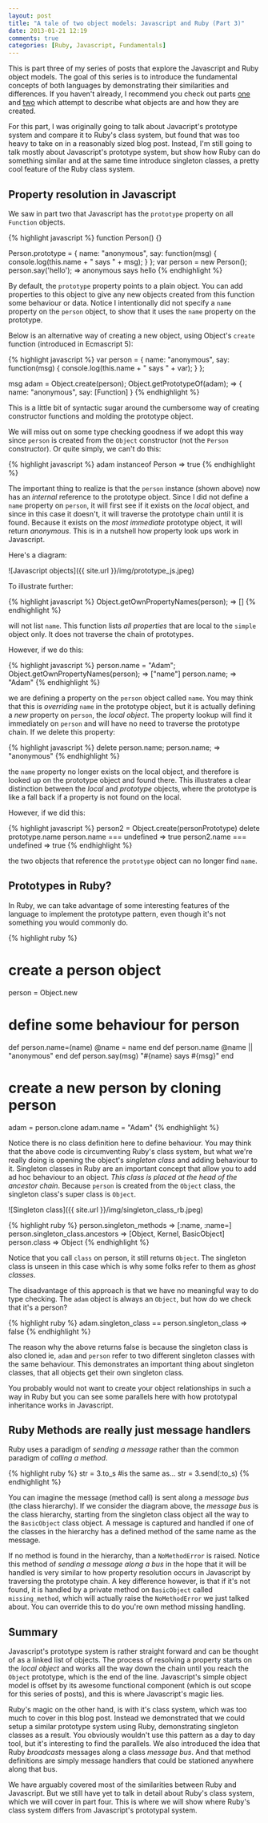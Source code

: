 ```yaml
---
layout: post
title: "A tale of two object models: Javascript and Ruby (Part 3)"
date: 2013-01-21 12:19
comments: true
categories: [Ruby, Javascript, Fundamentals]
---
```


This is part three of my series of posts that explore the Javascript and Ruby
object models. The goal of this series is to introduce the fundamental concepts
of both languages by demonstrating their similarities and differences. If you
haven't already, I recommend you check out parts
[one](/blog/2012/12/12/a-tale-of-two-object-models-javascript-and-ruby/) and
[two](/blog/2012/12/20/a-tale-of-two-object-models-javascript-and-ruby-part-2/)
which attempt to describe what objects are and how they are created.

For this part, I was originally going to talk about Javacript's prototype system
and compare it to Ruby's class system, but found that was too heavy to take on
in a reasonably sized blog post. Instead, I'm still going to talk mostly about
Javascript's prototype system, but show how Ruby can do something similar and at
the same time introduce singleton classes, a pretty cool feature of the Ruby
class system.

<!-- more -->

## Property resolution in Javascript

We saw in part two that Javascript has the `prototype` property on all `Function` objects.

{% highlight javascript %}
function Person() {}

Person.prototype = {
  name: "anonymous",
  say: function(msg) {
    console.log(this.name + " says " + msg);
  }
};
var person = new Person();
person.say('hello');
=> anonymous says hello
{% endhighlight %}

By default, the `prototype` property points to a plain object. You can add
properties to this object to give any new objects created from this function
some behaviour or data. Notice I intentionally did not specify a `name` property
on the `person` object, to show that it uses the `name` property on the
prototype.

Below is an alternative way of creating a new object, using Object's `create`
function (introduced in Ecmascript 5):

{% highlight javascript %}
var person = {
  name: "anonymous",
  say: function(msg) {
    console.log(this.name + " says " + var);
  }
};

msg adam = Object.create(person);
Object.getPrototypeOf(adam);
=> {
  name: "anonymous",
  say: [Function]
}
{% endhighlight %}

This is a little bit of syntactic sugar around the cumbersome way of
creating constructor functions and molding the prototype object.

We will miss out on some type checking goodness if we adopt this way since
`person` is created from the `Object` constructor (not the `Person`
constructor). Or quite simply, we can't do this:

{% highlight javascript %}
adam instanceof Person
=> true
{% endhighlight %}

The important thing to realize is that the `person` instance (shown above) now
has an *internal* reference to the prototype object.  Since I did not define a
`name` property on `person`, it will first see if it exists on the *local*
object, and since in this case it doesn't, it will traverse the prototype chain
until it is found. Because it exists on the *most immediate* prototype object,
it will return *anonymous*. This is in a nutshell how property look ups work in
Javascript.

Here's a diagram:

![Javascript objects]({{ site.url }}/img/prototype_js.jpeg)

To illustrate further:

{% highlight javascript %}
Object.getOwnPropertyNames(person);
=> []
{% endhighlight %}

will not list `name`. This function lists *all properties* that are local to the
`simple` object only. It does not traverse the chain of prototypes.

However, if we do this:

{% highlight javascript %}
person.name = "Adam";
Object.getOwnPropertyNames(person);
=> ["name"]
person.name;
=> "Adam"
{% endhighlight %}

we are defining a property on the `person` object called `name`. You may think
that this is *overriding* `name` in the prototype object, but it is actually
defining a *new* property on `person`, the *local object*. The property lookup
will find it immediately on `person` and will have no need to traverse the
prototype chain.  If we delete this property:

{% highlight javascript %}
delete person.name;
person.name;
=> "anonymous"
{% endhighlight %}

the `name` property no longer exists on the local object, and therefore is
looked up on the prototype object and found there. This illustrates a clear
distinction between the *local* and *prototype* objects, where the prototype is
like a fall back if a property is not found on the local.

However, if we did this:

{% highlight javascript %}
person2 = Object.create(personPrototype)
delete prototype.name
person.name === undefined
=> true
person2.name === undefined
=> true
{% endhighlight %}

the two objects that reference the `prototype` object can no longer find `name`.

## Prototypes in Ruby?

In Ruby, we can take advantage of some interesting features of the language to
implement the prototype pattern, even though it's not something you would
commonly do.

{% highlight ruby %}
# create a person object
person = Object.new

# define some behaviour for person
def person.name=(name)
  @name = name
end
def person.name
  @name || "anonymous"
end
def person.say(msg)
  "#{name} says #{msg}"
end

# create a new person by cloning person
adam = person.clone
adam.name = "Adam"
{% endhighlight %}

Notice there is no class definition here to define behaviour. You may think that
the above code is circumventing Ruby's class system, but what we're really doing
is opening the object's *singleton class* and adding behaviour to it.
Singleton classes in Ruby are an important concept that allow you to add ad hoc
behaviour to an object. *This class is placed at the head of the ancestor
chain*. Because `person` is created from the `Object` class, the singleton
class's super class is `Object`.

![Singleton class]({{ site.url }}/img/singleton_class_rb.jpeg)

{% highlight ruby %}
person.singleton_methods
=> [:name, :name=]
person.singleton_class.ancestors
=> [Object, Kernel, BasicObject]
person.class
=> Object
{% endhighlight %}

Notice that you call `class` on person, it still returns `Object`. The
singleton class is unseen in this case which is why some folks refer to them as
*ghost classes*.

The disadvantage of this approach is that we have no meaningful way to do type
checking.  The `adam` object is always an `Object`, but how do we check that
it's a person?

{% highlight ruby %}
adam.singleton_class == person.singleton_class
=> false
{% endhighlight %}

The reason why the above returns false is because the singleton class is also
cloned ie, `adam` and `person` refer to two different singleton classes with the
same behaviour. This demonstrates an important thing about singleton classes,
that all objects get their own singleton class.

You probably would not want to create your object relationships in such a way in
Ruby but you can see some parallels here with how prototypal inheritance works in
Javascript.

## Ruby Methods are really just message handlers

Ruby uses a paradigm of *sending a message* rather than the common paradigm of
*calling a method*.

{% highlight ruby %}
str = 3.to_s
#is the same as...
str = 3.send(:to_s)
{% endhighlight %}

You can imagine the message (method call) is sent along a *message bus* (the
class hierarchy). If we consider the diagram above, the *message bus* is the
class hierarchy, starting from the singleton class object all the way to the
`BasicObject` class object. A message is captured and handled if one of the
classes in the hierarchy has a defined method of the same name as the message.

If no method is found in the hierarchy, than a `NoMethodError` is raised. Notice
this method of *sending a message along a bus* in the hope that it will be
handled is very similar to how property resolution occurs in Javascript by
traversing the prototype chain.  A key difference however, is that if it's not
found, it is handled by a private method on `BasicObject` called
`missing_method`, which will actually raise the `NoMethodError` we just talked
about. You can override this to do you're own method missing handling.

## Summary

Javascript's prototype system is rather straight forward and can be thought of
as a linked list of objects.  The process of resolving a property starts on the
*local object* and works all the way down the chain until you reach the `Object`
prototype, which is the end of the line. Javascript's simple object model is
offset by its awesome functional component (which is out scope for this series
of posts), and this is where Javascript's magic lies.

Ruby's magic on the other hand, is with it's class system, which was too much to
cover in this blog post. Instead we demonstrated that we could setup a similar
prototype system using Ruby, demonstrating singleton classes as a result. You
obviously wouldn't use this pattern as a day to day tool, but it's
interesting to find the parallels. We also introduced the idea that Ruby
*broadcasts* messages along a class *message bus*. And that method definitions
are simply message handlers that could be stationed anywhere along that bus.

We have arguably covered most of the similarities between Ruby and Javascript.
But we still have yet to talk in detail about Ruby's class system, which we will
cover in part four. This is where we will show where Ruby's class system differs
from Javascript's prototypal system.
